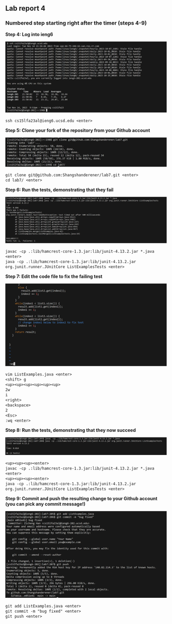 ## Lab report 4

### **Numbered step starting right after the timer (steps 4-9)** 


**Step 4: Log into ieng6** 

![Image](png/s4.png)

```
ssh cs15lfa23al@ieng6.ucsd.edu <enter>
```
  
**Step 5: Clone your fork of the repository from your Github account** 

![Image](png/s5.png)

```
git clone git@github.com:Shangshanderener/lab7.git <enter>
cd lab7/ <enter>
```

**Step 6: Run the tests, demonstrating that they fail** 

![Image](png/s6.png)

```
javac -cp .:lib/hamcrest-core-1.3.jar:lib/junit-4.13.2.jar *.java <enter>
java -cp .:lib/hamcrest-core-1.3.jar:lib/junit-4.13.2.jar org.junit.runner.JUnitCore ListExamplesTests <enter>
```

**Step 7: Edit the code file to fix the failing test** 

![Image](png/s7.png)

```
vim ListExamples.java <enter>
<shift> g
<up><up><up><up><up><up>
2w
i
<right>
<backspace>
2
<Esc>
:wq <enter>
```

**Step 8: Run the tests, demonstrating that they now succeed** 

![Image](png/s8.png)

```
<up><up><up><enter>
javac -cp .:lib/hamcrest-core-1.3.jar:lib/junit-4.13.2.jar *.java <enter>
<up><up><up><enter>
java -cp .:lib/hamcrest-core-1.3.jar:lib/junit-4.13.2.jar org.junit.runner.JUnitCore ListExamplesTests <enter>
```

**Step 9: Commit and push the resulting change to your Github account (you can pick any commit message!)** 

![Image](png/s9.png)

```
git add ListExamples.java <enter>
git commit -m "bug fixed" <enter>
git push <enter>
```